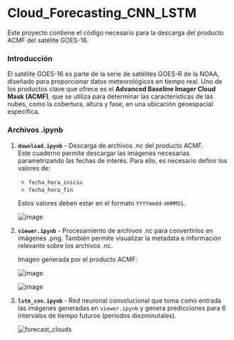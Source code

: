 # Cloud_Forecasting_CNN_LSTM

Este proyecto contiene el código necesario para la descarga del producto ACMF del satélite GOES-16. 

### Introducción

El satélite GOES-16 es parte de la serie de satélites GOES-R de la NOAA, diseñado para proporcionar datos meteorológicos en tiempo real. Uno de los productos clave que ofrece es el **Advanced Baseline Imager Cloud Mask (ACMF)**, que se utiliza para determinar las características de las nubes, como la cobertura, altura y fase, en una ubicación geoespacial específica.

### Archivos .ipynb

1. **`download.ipynb`** - Descarga de archivos .nc del producto ACMF.  
   Este cuaderno permite descargar las imágenes necesarias parametrizando las fechas de interés. Para ello, es necesario definir los valores de:
   - `fecha_hora_inicio`
   - `fecha_hora_fin`
   
   Estos valores deben estar en el formato `YYYYmmdd-HHMMSS`.

   ![image](https://github.com/user-attachments/assets/b44f6e40-ac9f-4229-a558-801db34bdb26)

2. **`viewer.ipynb`** - Procesamiento de archivos .nc para convertirlos en imágenes .png. También permite visualizar la metadata e información relevante sobre los archivos .nc.  
   
   Imagen generada por el producto ACMF:
   
   ![image](https://github.com/user-attachments/assets/c0859a12-a8cf-43c1-8d5d-ab7203e44039)
   
   ![image](https://github.com/user-attachments/assets/0f702f48-2374-4804-856e-8bc04a8a8472)

3. **`lstm_cnn.ipynb`** - Red neuronal convolucional que toma como entrada las imágenes generadas en `viewer.ipynb` y genera predicciones para 6 intervalos de tiempo futuros (periodos diezminutales).

   ![forecast_clouds](https://github.com/user-attachments/assets/b3d906db-a76c-40b3-abbb-a7431fdf98cd)

